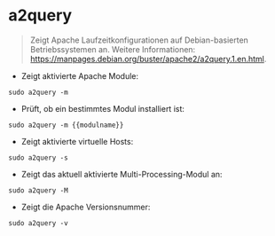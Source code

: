 # a2query

> Zeigt Apache Laufzeitkonfigurationen auf Debian-basierten Betriebssystemen an.
> Weitere Informationen: <https://manpages.debian.org/buster/apache2/a2query.1.en.html>.

- Zeigt aktivierte Apache Module:

`sudo a2query -m`

- Prüft, ob ein bestimmtes Modul installiert ist:

`sudo a2query -m {{modulname}}`

- Zeigt aktivierte virtuelle Hosts:

`sudo a2query -s`

- Zeigt das aktuell aktivierte Multi-Processing-Modul an:

`sudo a2query -M`

- Zeigt die Apache Versionsnummer:

`sudo a2query -v`
